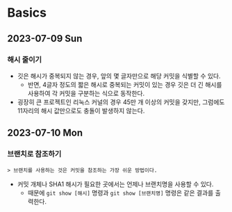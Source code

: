 # Basics
## 2023-07-09 Sun
### 해시 줄이기
* 깃은 해시가 중복되지 않는 경우, 앞의 몇 글자만으로 해당 커밋을 식별할 수 있다.
  * 반면, 4글자 정도의 짧은 해시로 중복되는 커밋이 있는 경우 깃은 더 긴 해시를 사용하여 각 커밋을 구분하는 식으로 동작한다.
* 굉장히 큰 프로젝트인 리눅스 커널의 경우 45만 개 이상의 커밋을 갖지만, 그럼에도 11자리의 해시 값만으로도 충돌이 발생하지 않는다.

## 2023-07-10 Mon
### 브랜치로 참조하기
```
> 브랜치를 사용하는 것은 커밋을 참조하는 가장 쉬운 방법이다.
```
* 커밋 개체나 SHA1 해시가 필요한 곳에서는 언제나 브랜치명을 사용할 수 있다.
  * 때문에 `git show [해시]` 명령과 `git show [브랜치명]` 명령은 같은 결과를 출력한다.